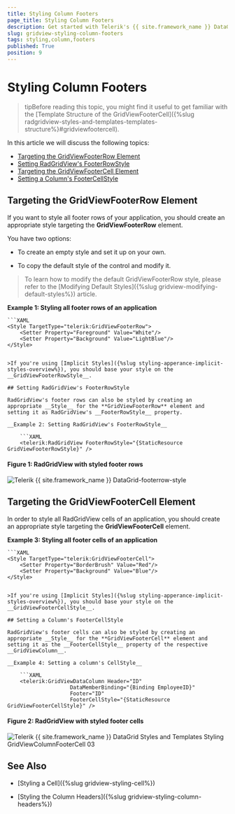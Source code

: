 ```yaml
---
title: Styling Column Footers
page_title: Styling Column Footers
description: Get started with Telerik's {{ site.framework_name }} DataGrid and learn how to create an appropriate style targeting the FooterRow element.
slug: gridview-styling-column-footers
tags: styling,column,footers
published: True
position: 9
---
```


# Styling Column Footers


>tipBefore reading this topic, you might find it useful to get familiar with the [Template Structure of the GridViewFooterCell]({%slug radgridview-styles-and-templates-templates-structure%}#gridviewfootercell).

In this article we will discuss the following topics:

* [Targeting the GridViewFooterRow Element](#targeting-the-gridviewfooterrow-element)
* [Setting RadGridView's FooterRowStyle](#setting-radgridviews-footerrowstyle)
* [Targeting the GridViewFooterCell Element](#targeting-the-gridviewfootercell-element)
* [Setting a Column's FooterCellStyle](#setting-a-columns-footercellstyle)

## Targeting the GridViewFooterRow Element

If you want to style all footer rows of your application, you should create an appropriate style targeting the __GridViewFooterRow__ element.

You have two options:

* To create an empty style and set it up on your own.

* To copy the default style of the control and modify it.

>To learn how to modify the default GridViewFooterRow style, please refer to the [Modifying Default Styles]({%slug gridview-modifying-default-styles%}) article.

__Example 1: Styling all footer rows of an application__

	```XAML
	<Style TargetType="telerik:GridViewFooterRow">
        <Setter Property="Foreground" Value="White"/>
        <Setter Property="Background" Value="LightBlue"/>
    </Style>
```

>If you're using [Implicit Styles]({%slug styling-apperance-implicit-styles-overview%}), you should base your style on the __GridViewFooterRowStyle__.

## Setting RadGridView's FooterRowStyle

RadGridView's footer rows can also be styled by creating an appropriate __Style__ for the **GridViewFooterRow** element and setting it as RadGridView's __FooterRowStyle__ property. 

__Example 2: Setting RadGridView's FooterRowStyle__

	```XAML
	<telerik:RadGridView FooterRowStyle="{StaticResource GridViewFooterRowStyle}" />
```

#### __Figure 1: RadGridView with styled footer rows__

![Telerik {{ site.framework_name }} DataGrid-footerrow-style](images/gridview-footerrow-style.png)

## Targeting the GridViewFooterCell Element

In order to style all RadGridView cells of an application, you should create an appropriate style targeting the __GridViewFooterCell__ element.

__Example 3: Styling all footer cells of an application__

	```XAML
	<Style TargetType="telerik:GridViewFooterCell">
	    <Setter Property="BorderBrush" Value="Red"/>
	    <Setter Property="Background" Value="Blue"/>
	</Style>
```

>If you're using [Implicit Styles]({%slug styling-apperance-implicit-styles-overview%}), you should base your style on the __GridViewFooterCellStyle__.

## Setting a Column's FooterCellStyle

RadGridView's footer cells can also be styled by creating an appropriate __Style__ for the **GridViewFooterCell** element and setting it as the __FooterCellStyle__ property of the respective __GridViewColumn__. 

__Example 4: Setting a column's CellStyle__

	```XAML
	<telerik:GridViewDataColumn Header="ID"
	                DataMemberBinding="{Binding EmployeeID}"
	                Footer="ID"
	                FooterCellStyle="{StaticResource GridViewFooterCellStyle}" />
```

#### __Figure 2: RadGridView with styled footer cells__

![Telerik {{ site.framework_name }} DataGrid Styles and Templates Styling GridViewColumnFooterCell 03](images/RadGridView_Styles_and_Templates_Styling_GridViewColumnFooterCell_03.png)

## See Also

 * [Styling a Cell]({%slug gridview-styling-cell%})

 * [Styling the Column Headers]({%slug gridview-styling-column-headers%})
